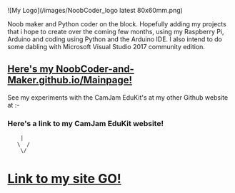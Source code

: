 ![My Logo](/images/NoobCoder_logo latest 80x60mm.png)

Noob maker and Python coder on the block. Hopefully adding my projects that i hope to create over the coming few months, using my Raspberry Pi, Arduino and coding using Python and the Arduino IDE. I also intend to do some dabling with Microsoft Visual Studio 2017 community edition.

## [Here's my NoobCoder-and-Maker.github.io/Mainpage!](https://noobcoder-and-maker.github.io)

See my experiments with the CamJam EduKit's at my other Github website at :- 
### Here's a link to my CamJam EduKit website!

        |
       \  /
        \/

# [Link to my site GO!](https://noobcoder-and-maker.github.io/NoobCoders-experiments-with-the-CamJam-EduKit)
